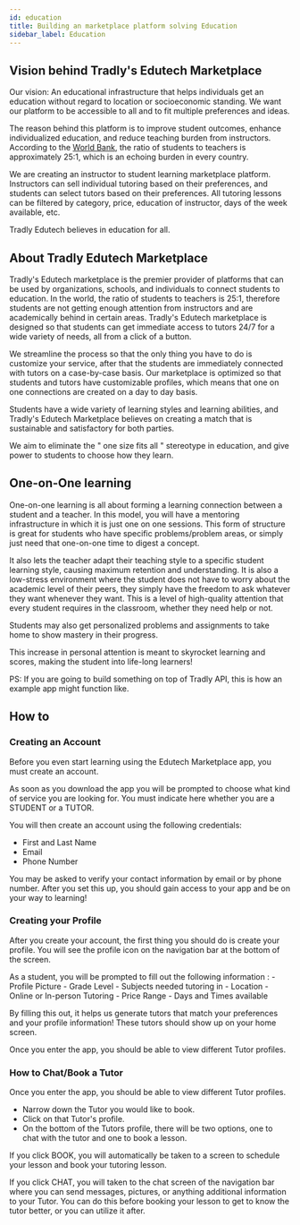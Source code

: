 ```yaml
---
id: education
title: Building an marketplace platform solving Education
sidebar_label: Education
---
```


## Vision behind Tradly's Edutech Marketplace
Our vision: An educational infrastructure that helps individuals get an education without regard to location or socioeconomic standing. We want our platform to be accessible to all and to fit multiple preferences and ideas. 

The reason behind this platform is to improve student outcomes, enhance individualized education, and reduce teaching burden from instructors.  According to the [World Bank](https://data.worldbank.org/indicator/SE.PRM.ENRL.TC.ZS),  the ratio of students to teachers is approximately 25:1, which is an echoing burden in every country. 

We are creating an instructor to student learning marketplace platform. Instructors can sell individual tutoring based on their preferences, and students can select tutors based on their preferences. All tutoring lessons can be filtered by category, price, education of instructor, days of the week available, etc.              

Tradly Edutech believes in education for all.


## About Tradly Edutech Marketplace

Tradly's Edutech marketplace is the premier provider of platforms that can be used by organizations, schools, and individuals to connect students to education. In the world, the ratio of students to teachers is 25:1, therefore students are not getting enough attention from instructors and are academically behind in certain areas. Tradly's Edutech marketplace is designed so that students can get immediate access to tutors 24/7 for a wide variety of needs, all from a click of a button. 

We streamline the process so that the only thing you have to do is customize your service, after that the students are immediately connected with tutors on a case-by-case basis. Our marketplace is optimized so that students and tutors have customizable profiles, which means that one on one connections are created on a day to day basis. 


Students have a wide variety of learning styles and learning abilities, and Tradly's Edutech Marketplace believes on creating a match that is sustainable and satisfactory for both parties.


We aim to eliminate the " one size fits all " stereotype in education, and give power to students to choose how they learn.

## One-on-One learning

One-on-one learning is all about forming a learning connection between a student and a teacher. In this model, you will have a mentoring infrastructure in which it is just one on one sessions. This form of structure is great for students who have specific problems/problem areas, or simply just need that one-on-one time to digest a concept.

It also lets the teacher adapt their teaching style to a specific student learning style, causing maximum retention and understanding. It is also a low-stress environment where the student does not have to worry about the academic level of their peers, they simply have the freedom to ask whatever they want whenever they want. This is a level of high-quality attention that every student requires in the classroom, whether they need help or not.

Students may also get personalized problems and assignments to take home to show mastery in their progress.


This increase in personal attention is meant to skyrocket learning and scores, making the student into life-long learners! 

PS: If you are going to build something on top of Tradly API, this is how an example app might function like. 


## How to  
### Creating an Account

Before you even start learning using the Edutech Marketplace app, you must create an account. 

As soon as you download the app you will be prompted to choose what kind of service you are looking for. You must indicate here whether you are a STUDENT or a TUTOR. 

You will then create an account using the following credentials:
- First and Last Name
- Email
- Phone Number


You may be asked to verify your contact information by email or by phone number. After you set this up, you should gain access to your app and be on your way to learning!


### Creating your Profile
After you create your account, the first thing you should do is create your profile. You will see the profile icon on the navigation bar at the bottom of the screen. 

As a student, you will be prompted to fill out the following information :
    - Profile Picture
    - Grade Level
    - Subjects needed tutoring in
    - Location
    - Online or In-person Tutoring
    - Price Range
    - Days and Times available

By filling this out, it helps us generate tutors that match your preferences and your profile information! These tutors should show up on your home screen.


Once you enter the app, you should be able to view different Tutor profiles.


### How to Chat/Book a Tutor
Once you enter the app, you should be able to view different Tutor profiles.
- Narrow down the Tutor you would like to book.
- Click on that Tutor's profile.
- On the bottom of the Tutors profile, there will be two options, one to chat with the tutor and one to book a lesson.

If you click BOOK, you will automatically be taken to a screen to schedule your lesson and book your tutoring lesson.

If you click CHAT, you will taken to the chat screen of the navigation bar where you can send messages, pictures, or anything additional information to your Tutor. You can do this before booking your lesson to get to know the tutor better, or you can utilize it after.